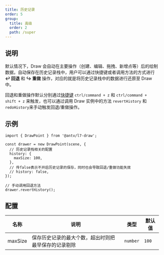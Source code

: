 ```yaml
---
title: 历史记录
order: 5
group:
  title: 高级
  order: 2
  path: /super
---
```


## 说明

默认情况下，Draw 会自动在主要操作（创建、编辑、拖拽、新增点等）后的绘制数据，自动保存在历史记录栈中，用户可以通过快捷键或者调用方法的方式进行 **↩️ 回退** 和 **↪️ 重做** 操作，对应的就是将历史记录栈中的数据进行还原至 Draw 中。

回退和重做操作默认分别通过[快捷键](/docs/super/keyboard) `ctrl/command + z` 和 `ctrl/command + shift + z` 来触发，也可以通过调用 Draw 实例中的方法 `revertHistory` 和 `redoHistory`来手动触发回退/重做操作。

## 示例

```tsx | pure
import { DrawPoint } from '@antv/l7-draw';

const drawer = new DrawPoint(scene, {
  // 历史记录栈相关的配置
  history: {
    maxSize: 100,
  },
  // 传false表示不开启历史记录的保存，同时也会导致回退/重做功能失效
  // history: false,
});

// 手动调用回退方法
drawer.revertHistory();
```

## 配置

| 名称    | 说明                                                 | 类型     | 默认值 |
| ------- | ---------------------------------------------------- | -------- | ------ |
| maxSize | 保存历史记录的最大个数，超出时则把最早保存的记录剔除 | `number` | `100`  |

